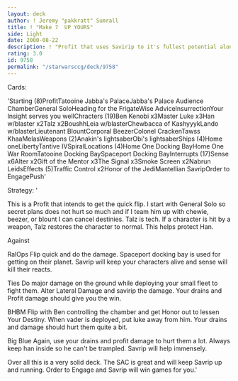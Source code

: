 ```yaml
---
layout: deck
author: ! Jeremy "pakkratt" Sumrall
title: ! "Make 7  UP YOURS"
side: Light
date: 2000-08-22
description: ! "Profit that uses Savirip to it's fullest potential along with some minor tech."
rating: 3.0
id: 9758
permalink: "/starwarsccg/deck/9758"
---
```

Cards: 

'Starting (8)ProfitTatooine Jabba's PalaceJabba's Palace Audience ChamberGeneral SoloHeading for the FrigateWise AdviceInsurrectionYour Insight serves you wellChracters (19)Ben Kenobi x3Master Luke x3Han w/blaster x2Talz x2BoushhLeia w/blasterChewbacca of KashyyykLando w/blasterLieutenant BlountCorporal BeezerColonel CrackenTawss KhaaMelasWeapons (2)Anakin's lightsaberObi's lightsaberShips (4)Home oneLibertyTantive IVSpiralLocations (4)Home One Docking BayHome One War RoomTatooine Docking BaySpaceport Docking BayInterrupts (17)Sense x6Alter x2Gift of the Mentor x3The Signal x3Smoke Screen x2Nabrun LeidsEffects (5)Traffic Control x2Honor of the JediMantellian SavripOrder to EngagePush'

Strategy: '

This is a Profit that intends to get the quick flip.	I start with General Solo so secret plans does not hurt so much and if I team him up with chewie, beezer, or blount I can cancel destinies.  Talz is tech.  If a character is hit by a weapon, Talz restores the character to normal.  This helps protect Han.

Against

RalOps
Flip quick and do the damage.  Spaceport docking bay is used for getting on their planet.  Savrip will keep your characters alive and sense will kill their reacts.

Ties
Do major damage on the ground while deploying your small fleet to fight them.  Alter Lateral Damage and savirip the damage.  Your drains and Profit damage should give you the win.

BHBM
Flip with Ben controlling the chamber and get Honor out to lessen Your Destiny.  When vader is deployed, put luke away from him.  Your drains and damage should hurt them quite a bit.

Big Blue
Again, use your drains and profit damage to hurt them a lot.  Always keep han inside so he can't be trampled.	Savrip will help immensely.

Over all this is a very solid deck.  The SAC is great and will keep Savrip up and running.  Order to Engage and Savrip will win games for you.'
